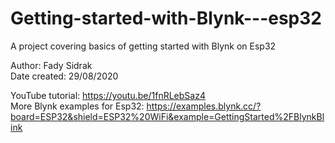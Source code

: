 # Getting-started-with-Blynk---esp32

A project covering basics of getting started with Blynk on Esp32


Author: Fady Sidrak  
Date created: 29/08/2020

YouTube tutorial: https://youtu.be/1fnRLebSaz4  
More Blynk examples for Esp32: https://examples.blynk.cc/?board=ESP32&shield=ESP32%20WiFi&example=GettingStarted%2FBlynkBlink  
